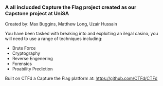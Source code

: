 ### A all inclucded Capture the Flag project created as our Capstone project at UniSA

Created by: Max Buggins, Matthew Long, Uzair Hussain

You have been tasked with breaking into and exploiting an ilegal casino, you will need to use a range of techniques including:
- Brute Force
- Cryptography
- Reverse Engenering
- Forensics
- Proability Prediction



Built on CTFd a Capture the Flag platform at: https://github.com/CTFd/CTFd
